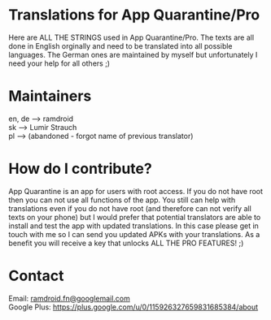 Translations for App Quarantine/Pro
===================================

Here are ALL THE STRINGS used in App Quarantine/Pro. The texts are all done in English orginally and need to be translated into all possible languages. The German ones are maintained by myself but unfortunately I need your help for all others ;)



Maintainers
===========

en, de --> ramdroid<br>
sk --> Lumir Strauch<br>
pl --> (abandoned - forgot name of previous translator)<br>



How do I contribute?
====================

App Quarantine is an app for users with root access. If you do not have root then you can not use all functions of the app. You still can help with translations even if you do not have root (and therefore can not verify all texts on your phone) but I would prefer that potential translators are able to install and test the app with updated translations. In this case please get in touch with me so I can send you updated APKs with your translations. As a benefit you will receive a key that unlocks ALL THE PRO FEATURES! ;)


Contact 
=======

Email: ramdroid.fn@googlemail.com<br>
Google Plus: https://plus.google.com/u/0/115926327659831685384/about<br>
